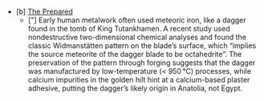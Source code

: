 - [b] [The Prepared](https://theprepared.org/newsletter-archive/2022-04-04)
	- ["] Early human metalwork often used meteoric iron, like a dagger found in the tomb of King Tutankhamen. A recent study used nondestructive two-dimensional chemical analyses and found the classic Widmanstätten pattern on the blade’s surface, which “implies the source meteorite of the dagger blade to be octahedrite”. The preservation of the pattern through forging suggests that the dagger was manufactured by low-temperature (< 950 °C) processes, while calcium impurities in the golden hilt hint at a calcium-based plaster adhesive, putting the dagger’s likely origin in Anatolia, not Egypt.